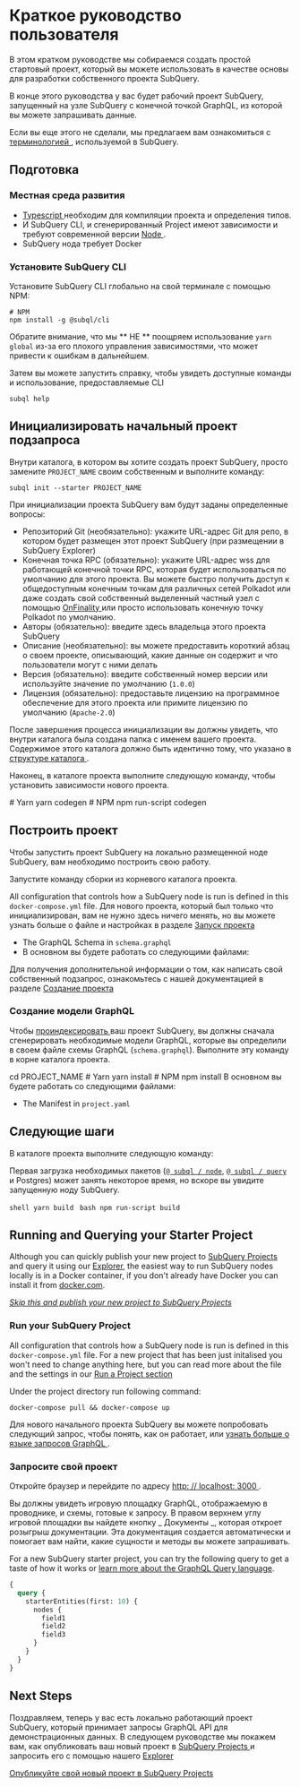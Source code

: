 # Краткое руководство пользователя

В этом кратком руководстве мы собираемся создать простой стартовый проект, который вы можете использовать в качестве основы для разработки собственного проекта SubQuery.

В конце этого руководства у вас будет рабочий проект SubQuery, запущенный на узле SubQuery с конечной точкой GraphQL, из которой вы можете запрашивать данные.

Если вы еще этого не сделали, мы предлагаем вам ознакомиться с [ терминологией ](../#terminology), используемой в SubQuery.

## Подготовка

### Местная среда развития

- [ Typescript ](https://www.typescriptlang.org/) необходим для компиляции проекта и определения типов.
- И SubQuery CLI, и сгенерированный Project имеют зависимости и требуют современной версии [ Node ](https://nodejs.org/en/).
- SubQuery нода требует Docker

### Установите SubQuery CLI

Установите SubQuery CLI глобально на свой терминалe с помощью NPM:

```shell
# NPM
npm install -g @subql/cli
```

Обратите внимание, что мы ** НЕ ** поощряем использование `yarn global` из-за его плохого управления зависимостями, что может привести к ошибкам в дальнейшем.

Затем вы можете запустить справку, чтобы увидеть доступные команды и использование, предоставляемые CLI

```shell
subql help
```

## Инициализировать начальный проект подзапроса

Внутри каталога, в котором вы хотите создать проект SubQuery, просто замените `PROJECT_NAME` своим собственным и выполните команду:

```shell
subql init --starter PROJECT_NAME
```

При инициализации проекта SubQuery вам будут заданы определенные вопросы:

- Репозиторий Git (необязательно): укажите URL-адрес Git для репо, в котором будет размещен этот проект SubQuery (при размещении в SubQuery Explorer)
- Конечная точка RPC (обязательно): укажите URL-адрес wss для работающей конечной точки RPC, которая будет использоваться по умолчанию для этого проекта. Вы можете быстро получить доступ к общедоступным конечным точкам для различных сетей Polkadot или даже создать свой собственный выделенный частный узел с помощью [ OnFinality ](https://app.onfinality.io) или просто использовать конечную точку Polkadot по умолчанию.
- Авторы (обязательно): введите здесь владельца этого проекта SubQuery
- Описание (необязательно): вы можете предоставить короткий абзац о своем проекте, описывающий, какие данные он содержит и что пользователи могут с ними делать
- Версия (обязательно): введите собственный номер версии или используйте значение по умолчанию (`1.0.0`)
- Лицензия (обязательно): предоставьте лицензию на программное обеспечение для этого проекта или примите лицензию по умолчанию (`Apache-2.0`)

После завершения процесса инициализации вы должны увидеть, что внутри каталога была создана папка с именем вашего проекта. Содержимое этого каталога должно быть идентично тому, что указано в [ структуре каталога ](../create/introduction.md#directory-structure).

Наконец, в каталоге проекта выполните следующую команду, чтобы установить зависимости нового проекта.

<CodeGroup> # Yarn yarn codegen # NPM npm run-script codegen

## Построить проект

Чтобы запустить проект SubQuery на локально размещенной ноде SubQuery, вам необходимо построить свою работу.

Запустите команду сборки из корневого каталога проекта.

<CodeGroup> All configuration that controls how a SubQuery node is run is defined in this `docker-compose.yml` file. Для нового проекта, который был только что инициализирован, вам не нужно здесь ничего менять, но вы можете узнать больше о файле и настройках в разделе [ Запуск проекта ](../run/run.md)
- The GraphQL Schema in `schema.graphql`
- В основном вы будете работать со следующими файлами: </ul>

Для получения дополнительной информации о том, как написать свой собственный подзапрос, ознакомьтесь с нашей документацией в разделе [ Создание проекта ](../create/introduction.md)

### Создание модели GraphQL

Чтобы [ проиндексировать ](../run/run.md) ваш проект SubQuery, вы должны сначала сгенерировать необходимые модели GraphQL, которые вы определили в своем файле схемы GraphQL (`schema.graphql`). Выполните эту команду в корне каталога проекта.

<CodeGroup> cd PROJECT_NAME # Yarn yarn install # NPM npm install В основном вы будете работать со следующими файлами:

- The Manifest in `project.yaml`</p>

## Следующие шаги

В каталоге проекта выполните следующую команду:

Первая загрузка необходимых пакетов ([`@ subql / node`](https://www.npmjs.com/package/@subql/node), [`@ subql / query`](https://www.npmjs.com/package/@subql/query) и Postgres) может занять некоторое время, но вскоре вы увидите запущенную ноду SubQuery.

<CodeGroup> <CodeGroupItem title="YARN" active> ```shell yarn build ``` </CodeGroupItem>
<CodeGroupItem title="NPM"> ```bash npm run-script build ``` </CodeGroupItem> </CodeGroup>

## Running and Querying your Starter Project

Although you can quickly publish your new project to [SubQuery Projects](https://project.subquery.network) and query it using our [Explorer](https://explorer.subquery.network), the easiest way to run SubQuery nodes locally is in a Docker container, if you don't already have Docker you can install it from [docker.com](https://docs.docker.com/get-docker/).

[_Skip this and publish your new project to SubQuery Projects_](../publish/publish.md)

### Run your SubQuery Project

All configuration that controls how a SubQuery node is run is defined in this `docker-compose.yml` file. For a new project that has been just initalised you won't need to change anything here, but you can read more about the file and the settings in our [Run a Project section](../run/run.md)

Under the project directory run following command:

```shell
docker-compose pull && docker-compose up
```

Для нового начального проекта SubQuery вы можете попробовать следующий запрос, чтобы понять, как он работает, или [ узнать больше о языке запросов GraphQL ](../query/graphql.md).

### Запросите свой проект

Откройте браузер и перейдите по адресу [ http: // localhost: 3000 ](http://localhost:3000).

Вы должны увидеть игровую площадку GraphQL, отображаемую в проводнике, и схемы, готовые к запросу. В правом верхнем углу игровой площадки вы найдете кнопку _ Документы _, которая откроет розыгрыш документации. Эта документация создается автоматически и помогает вам найти, какие сущности и методы вы можете запрашивать.

For a new SubQuery starter project, you can try the following query to get a taste of how it works or [learn more about the GraphQL Query language](../query/graphql.md).

```graphql
{
  query {
    starterEntities(first: 10) {
      nodes {
        field1
        field2
        field3
      }
    }
  }
}
```

## Next Steps

Поздравляем, теперь у вас есть локально работающий проект SubQuery, который принимает запросы GraphQL API для демонстрационных данных. В следующем руководстве мы покажем вам, как опубликовать ваш новый проект в [ SubQuery Projects ](https://project.subquery.network) и запросить его с помощью нашего [ Explorer ](https://explorer.subquery.network)

[Опубликуйте свой новый проект в SubQuery Projects](../publish/publish.md)

